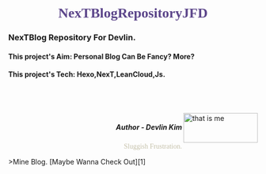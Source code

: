 #  <font color="#5D478B" face="Comic Sans MS"><center>NexTBlogRepositoryJFD</center></font>
###  NexTBlog Repository For Devlin.

#### This project's Aim: Personal Blog Can Be Fancy? More?

#### This project's Tech: Hexo,NexT,LeanCloud,Js.

<br>
<br>
<br>

<!-- <center>
![that is me](https://user-images.githubusercontent.com/34091548/76274914-e135e200-62bc-11ea-999a-446b383f765c.jpg 400*300 "Devlin Kim")
</center> -->
<img src="https://user-images.githubusercontent.com/34091548/76274914-e135e200-62bc-11ea-999a-446b383f765c.jpg" width="150" height="60" align="right" title="that is me"/>

#####  <p align="right"> Author - Devlin Kim   </p>
<p align="right"><font color="#C5C1AA" face="Comic Sans MS" >Sluggish Frustration.</font></p>
>Mine Blog. [Maybe Wanna Check Out][1]





[1]:https://devlin-k.github.io/
